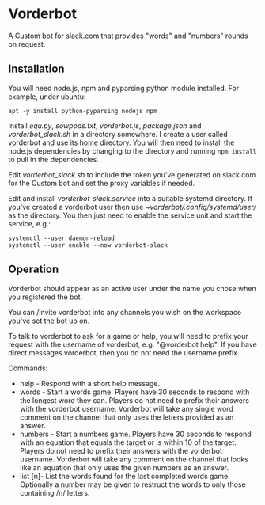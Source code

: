 # Vorderbot

A Custom bot for slack.com that provides "words" and "numbers" rounds on
request.

## Installation

You will need node.js, npm and pyparsing python module installed. For example,
under ubuntu:
```
apt -y install python-pyparsing nodejs npm
```

Install _equ.py_, _sowpods.txt_, _vorderbot.js_, _package.json_ and
*vorderbot_slack.sh* in a directory somewhere. I create a user called vorderbot
and use its home directory. You will then need to install the node.js dependencies by changing to the directory and running `npm install` to pull in the dependencies.

Edit *vorderbot_slack.sh* to include the token you've generated on slack.com
for the Custom bot and set the proxy variables if needed.

Edit and install _vorderbot-slack.service_ into a suitable systemd directory. If
you've created a vorderbot user then use _~vorderbot/.config/systemd/user/_ as
the directory. You then just need to enable the service unit and start the
service, e.g.:
```
systemctl --user daemon-reload
systemctl --user enable --now vorderbot-slack
```

Operation
---------

Vorderbot should appear as an active user under the name you chose when you
registered the bot.

You can \/invite vorderbot into any channels you wish on the workspace you've
set the bot up on.

To talk to vorderbot to ask for a game or help, you will need to prefix your request with the username of vorderbot, e.g. "@vorderbot help". If you have direct messages vorderbot, then you do not need the username prefix.

Commands:
  - help    - Respond with a short help message.
  - words   - Start a words game. Players have 30 seconds to respond with the
              longest word they can. Players do not need to prefix their answers
              with the vorderbot username. Vorderbot will take any single word
              comment on the channel that only uses the letters provided as an
              answer.
  - numbers - Start a numbers game. Players have 30 seconds to respond with an
              equation that equals the target or is within 10 of the target.
              Players do not need to prefix their answers with the vorderbot
              username. Vorderbot will take any comment on the channel that
              looks like an equation that only uses the given numbers as an
              answer.
  - list [n]- List the words found for the last completed words game.
              Optionally a number may be given to restruct the words to only
              those containing /n/ letters.
